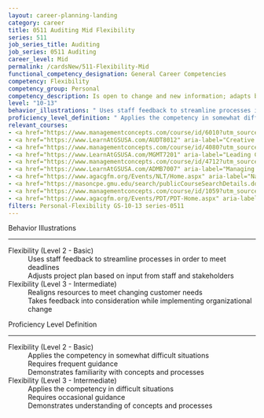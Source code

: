 ```yaml
---
layout: career-planning-landing
category: career
title: 0511 Auditing Mid Flexibility
series: 511
job_series_title: Auditing
job_series: 0511 Auditing
career_level: Mid
permalink: /cardsNew/511-Flexibility-Mid
functional_competency_designation: General Career Competencies
competency: Flexibility
competency_group: Personal
competency_description: Is open to change and new information; adapts behavior or work methods in response to new information, changing conditions, or unexpected obstacles; effectively deals with ambiguity.
level: "10-13"
behavior_illustrations: " Uses staff feedback to streamline processes in order to meet deadlines  Adjusts project plan based on input from staff and stakeholders ?  Realigns resources to meet changing customer needs  Takes feedback into consideration while implementing organizational change"
proficiency_level_definition: " Applies the competency in somewhat difficult situations  Requires frequent guidance  Demonstrates familiarity with concepts and processes ?  Applies the competency in difficult situations  Requires occasional guidance  Demonstrates understanding of concepts and processes"
relevant_courses: 
- <a href="https://www.managementconcepts.com/course/id/6010?utm_source=CFOportal&utm_medium=listing&utm_campaign=CFOTTEP&utm_id=23FM" aria-label="Agile Project Management for the Federal Environment - https://www.managementconcepts.com/course/id/6010?utm_source=CFOportal&utm_medium=listing&utm_campaign=CFOTTEP&utm_id=23FM">Agile Project Management for the Federal Environment</a>, Management Concepts
- <a href="https://www.LearnAtGSUSA.com/AUDT8012" aria-label="Creative and Critical Thinking for Auditors (AUDT8012) - https://www.LearnAtGSUSA.com/AUDT8012">Creative and Critical Thinking for Auditors (AUDT8012)</a>, Graduate School USA (GSUSA)
- <a href="https://www.managementconcepts.com/course/id/4080?utm_source=CFOportal&utm_medium=listing&utm_campaign=CFOTTEP&utm_id=23FM" aria-label="Fostering Accountability, Adaptability & Resilience - https://www.managementconcepts.com/course/id/4080?utm_source=CFOportal&utm_medium=listing&utm_campaign=CFOTTEP&utm_id=23FM">Fostering Accountability, Adaptability & Resilience</a>, Management Concepts
- <a href="https://www.LearnAtGSUSA.com/MGMT7201" aria-label="Leading Change (MGMT7201) - https://www.LearnAtGSUSA.com/MGMT7201">Leading Change (MGMT7201)</a>, Graduate School USA (GSUSA)
- <a href="https://www.managementconcepts.com/course/id/4712?utm_source=CFOportal&utm_medium=listing&utm_campaign=CFOTTEP&utm_id=23FM" aria-label="Leading Organizational Change - https://www.managementconcepts.com/course/id/4712?utm_source=CFOportal&utm_medium=listing&utm_campaign=CFOTTEP&utm_id=23FM">Leading Organizational Change</a>, Management Concepts
- <a href="https://www.LearnAtGSUSA.com/ADMB7007" aria-label="Managing Multiple Priorities (ADMB7007) - https://www.LearnAtGSUSA.com/ADMB7007">Managing Multiple Priorities (ADMB7007)</a>, Graduate School USA (GSUSA)
- <a href="https://www.agacgfm.org/Events/NLT/Home.aspx" aria-label="National Leadership Training (NLT) - multi-competency training - https://www.agacgfm.org/Events/NLT/Home.aspx">National Leadership Training (NLT) - multi-competency training</a>, AGA
- <a href="https://masoncpe.gmu.edu/search/publicCourseSearchDetails.do?method=load&courseId=2417827" aria-label="PEBU 0403 Mastering Change - https://masoncpe.gmu.edu/search/publicCourseSearchDetails.do?method=load&courseId=2417827">PEBU 0403 Mastering Change</a>, George Mason University
- <a href="https://www.managementconcepts.com/course/id/1059?utm_source=CFOportal&utm_medium=listing&utm_campaign=CFOTTEP&utm_id=23FM" aria-label="Procurement Innovation - FAR Flexibilities - https://www.managementconcepts.com/course/id/1059?utm_source=CFOportal&utm_medium=listing&utm_campaign=CFOTTEP&utm_id=23FM">Procurement Innovation - FAR Flexibilities</a>, Management Concepts
- <a href="https://www.agacgfm.org/Events/PDT/PDT-Home.aspx" aria-label="Professional Development Training (PDT) - multi-competency training - https://www.agacgfm.org/Events/PDT/PDT-Home.aspx">Professional Development Training (PDT) - multi-competency training</a>, AGA
filters: Personal-Flexibility GS-10-13 series-0511
---
```


<div class="desktop:grid-col-6 margin-y-3">
  <div class="border-top-2 bg-white padding-3 shadow-5 height-full members-hover border-1px button-border border-top-blue radius-lg">
    <p class="text-bold label-color font-size-21">Behavior Illustrations</p>
    <hr class="hr-green"/>
    <dl class="text-base card-content-color"><dt>Flexibility (Level 2 - Basic)</dt><dd>Uses staff feedback to streamline processes in order to meet deadlines </dd><dd>Adjusts project plan based on input from staff and stakeholders</dd><dt>Flexibility (Level 3 - Intermediate)</dt><dd>Realigns resources to meet changing customer needs </dd><dd>Takes feedback into consideration while implementing organizational change</dd></dl>
  </div>
</div>
<div class="desktop:grid-col-6 margin-y-3">
  <div class="border-top-2 bg-white padding-3 shadow-5 height-full members-hover border-1px button-border border-top-blue radius-lg">
    <p class="text-bold label-color font-size-21">Proficiency Level Definition</p>
     <hr class="hr-green"/>
    <dl class="text-base card-content-color"><dt>Flexibility (Level 2 - Basic)</dt><dd>Applies the competency in somewhat difficult situations </dd><dd>Requires frequent guidance </dd><dd>Demonstrates familiarity with concepts and processes</dd><dt>Flexibility (Level 3 - Intermediate)</dt><dd>Applies the competency in difficult situations </dd><dd>Requires occasional guidance </dd><dd>Demonstrates understanding of concepts and processes</dd></dl>
  </div>
</div>